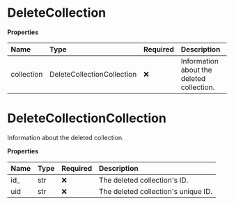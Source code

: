 # DeleteCollection

**Properties**

| Name       | Type                       | Required | Description                               |
| :--------- | :------------------------- | :------- | :---------------------------------------- |
| collection | DeleteCollectionCollection | ❌       | Information about the deleted collection. |

# DeleteCollectionCollection

Information about the deleted collection.

**Properties**

| Name | Type | Required | Description                         |
| :--- | :--- | :------- | :---------------------------------- |
| id\_ | str  | ❌       | The deleted collection's ID.        |
| uid  | str  | ❌       | The deleted collection's unique ID. |

<!-- This file was generated by liblab | https://liblab.com/ -->
